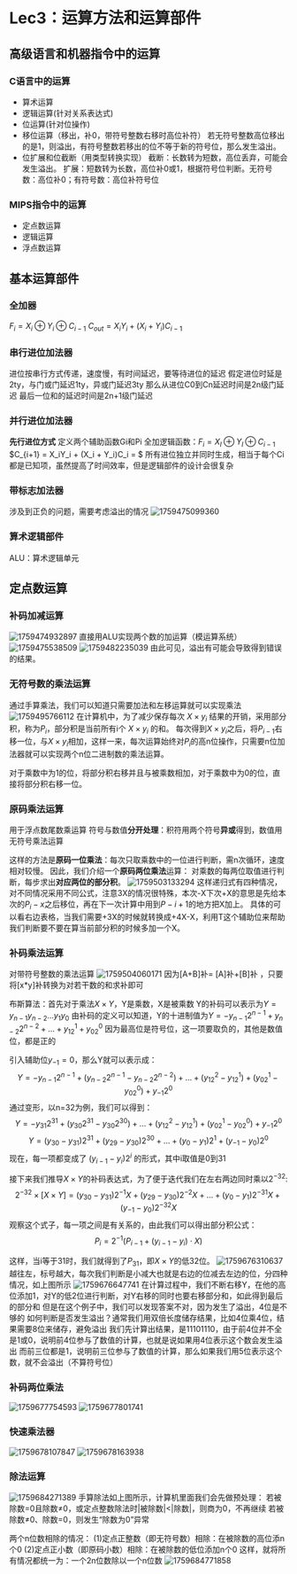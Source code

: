 # Lec3：运算方法和运算部件
## 高级语言和机器指令中的运算
### C语言中的运算
- 算术运算
- 逻辑运算(针对关系表达式)
- 位运算(针对位操作)
- 移位运算（移出，补0，带符号整数右移时高位补符）
若无符号整数高位移出的是1，则溢出，有符号整数若移出的位不等于新的符号位，那么发生溢出。
- 位扩展和位截断（用类型转换实现）
截断：长数转为短数，高位丢弃，可能会发生溢出。
扩展：短数转为长数，高位补0或1，根据符号位判断。无符号数：高位补0；有符号数：高位补符号位

### MIPS指令中的运算
- 定点数运算
- 逻辑运算
- 浮点数运算

## 基本运算部件
### 全加器
$F_i = X_i \oplus Y_i \oplus C_{i-1}$
$C_{out} = X_iY_i + (X_i + Y_i)C_{i-1}$

### 串行进位加法器
进位按串行方式传递，速度慢，有时间延迟，要等待进位的延迟
假定进位时延是2ty，与门或门延迟1ty，异或门延迟3ty
那么从进位C0到Cn延迟时间是2n级门延迟
最后一位和的延迟时间是2n+1级门延迟

### 并行进位加法器
**先行进位方式**
定义两个辅助函数Gi和Pi
全加逻辑函数：$F_i = X_I \oplus Y_I \oplus C_{i-1}$
$C_{i+1} = X_iY_i + (X_i + Y_i)C_i = $
所有进位独立并同时生成，相当于每个Ci都是已知项，虽然提高了时间效率，但是逻辑部件的设计会很复杂

### 带标志加法器
涉及到正负的问题，需要考虑溢出的情况
![1759475099360](image/lec3/1759475099360.png)

### 算术逻辑部件
ALU：算术逻辑单元

## 定点数运算
### 补码加减运算
![1759474932897](image/lec3/1759474932897.png)
直接用ALU实现两个数的加运算（模运算系统）
![1759475538509](image/lec3/1759475538509.png)
![1759482235039](image/lec3/1759482235039.png)
由此可见，溢出有可能会导致得到错误的结果。

### 无符号数的乘法运算
通过手算乘法，我们可以知道只需要加法和左移运算就可以实现乘法
![1759495766112](image/lec3/1759495766112.png)
在计算机中，为了减少保存每次 $X\times y_i$ 结果的开销，采用部分积，称为$P_i$，部分积是当前所有i个 $X\times y_i$ 的和。
每次得到$X\times y_i$之后，将$P_{i-1}$右移一位，与$X\times y_i$相加，这样一来，每次运算始终对$P_i$的高n位操作，只需要n位加法器就可以实现两个n位二进制数的乘法运算。

对于乘数中为1的位，将部分积右移并且与被乘数相加，对于乘数中为0的位，直接将部分积右移一位。

### 原码乘法运算
用于浮点数尾数乘运算
符号与数值**分开处理**：积符用两个符号**异或**得到，数值用无符号乘法运算

这样的方法是**原码一位乘法**：每次只取乘数中的一位进行判断，需n次循环，速度相对较慢。
因此，我们介绍一个**原码两位乘法**运算：
对乘数的每两位取值进行判断，每步求出**对应两位的部分积**。
![1759503133294](image/lec3/1759503133294.png)
这样递归式有四种情况，对不同情况采用不同公式，注意3X的情况很特殊，本次-X下次+X的意思是先给本次的$P_i-x$之后移位，再在下一次计算中用到$P-{i+1}$的地方把X加上。
具体的可以看右边表格，当我们需要+3X的时候就转换成+4X-X，利用T这个辅助位来帮助我们判断要不要在算当前部分积的时候多加一个X。

### 补码乘法运算
对带符号整数的乘法运算
![1759504060171](image/lec3/1759504060171.png)
因为[A+B]补= [A]补+[B]补 ，只要将[x*y]补转换为对若干数的和求补即可

布斯算法：首先对于乘法$X\times Y$，Y是乘数，X是被乘数
Y的补码可以表示为$Y=y_{n-1}y_{n-2}\dots y_1y_0$
由补码的定义可以知道，Y的十进制值为$Y = -y_{n-1}2^{n-1} + y_{n-2}2^{n-2} + \dots + y_12^1 + y_02^0$
因为最高位是符号位，这一项要取负的，其他是数值位，都是正的

引入辅助位$y_{-1}=0$，那么Y就可以表示成：
$$
Y = -y_{n-1}2^{n-1} + (y_{n-2}2^{n-1}-y_{n-2}2^{n-2}) + \dots + (y_12^2-y_12^1) + (y_02^1-y_02^0) + y_{-1}2^0
$$
通过变形，以n=32为例，我们可以得到：
$$
Y = -y_{31}2^{31} + (y_{30}2^{31}-y_{30}2^{30}) + \dots + (y_12^2-y_12^1) + (y_02^1-y_02^0) + y_{-1}2^0
$$
$$
Y = (y_{30}-y_{31})2^{31} + (y_{29}-y_{30})2^{30} + \dots + (y_0-y_1)2^1 + (y_{-1}-y_0)2^0
$$
现在，每一项都变成了 $(y_{i-1}-y_i)2^i$ 的形式，其中i取值是0到31

接下来我们推导$X\times Y$的补码表达式，为了便于迭代我们在左右两边同时乘以$2^{-32}$:
$$
2^{-32}\times[X\times Y] = (y_{30}-y_{31})2^{-1} X + (y_{29}-y_{30})2^{-2} X + \dots + (y_0-y_1)2^{-31} X + (y_{-1}-y_0)2^{-32} X
$$
观察这个式子，每一项之间是有关系的，由此我们可以得出部分积公式：
$$P_i = 2^{-1}(P_{i-1} + (y_{i-1} - y_i) \cdot X)$$

这样，当i等于31时，我们就得到了$P_{31}$，即$X\times Y$的低32位。
![1759676310637](image/lec3/1759676310637.png)
越往左，标号越大，每次我们判断是小减大也就是右边的位减去左边的位，分四种情况，如上图所示
![1759676647741](image/lec3/1759676647741.png)
在计算过程中，我们不断右移Y，在他的高位添加1，对Y的低2位进行判断，对Y右移的同时也要右移部分和，如此得到最后的部分和
但是在这个例子中，我们可以发现答案不对，因为发生了溢出，4位是不够的
如何判断是否发生溢出？通常我们用双倍长度储存结果，比如4位乘4位，结果需要8位来储存，避免溢出
我们先计算出结果，是11101110，由于前4位并不全是1或0，说明前4位参与了数值的计算，也就是说如果用4位表示这个数会发生溢出
而前三位都是1，说明前三位参与了数值的计算，那么如果我们用5位表示这个数，就不会溢出（不算符号位）

### 补码两位乘法
![1759677754593](image/lec3/1759677754593.png)
![1759677801741](image/lec3/1759677801741.png)

### 快速乘法器
![1759678107847](image/lec3/1759678107847.png)
![1759678163938](image/lec3/1759678163938.png)

### 除法运算
![1759684271389](image/lec3/1759684271389.png)
手算除法如上图所示，计算机里面我们会先做预处理：
若被除数=0且除数≠0，或定点整数除法时|被除数|<|除数|，则商为0，不再继续
若被除数≠0、除数=0，则发生“除数为0”异常

两个n位数相除的情况：
(1)定点正整数（即无符号数）相除：在被除数的高位添n个0
(2)定点正小数（即原码小数）相除：在被除数的低位添加n个0
这样，就将所有情况都统一为：一个2n位数除以一个n位数
![1759684771858](image/lec3/1759684771858.png)
